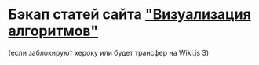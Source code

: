 # Бэкап статей сайта ["Визуализация алгоритмов"](https://ipsavtsky-wiki.herokuapp.com/)
(если заблокируют хероку или будет трансфер на Wiki.js 3)
